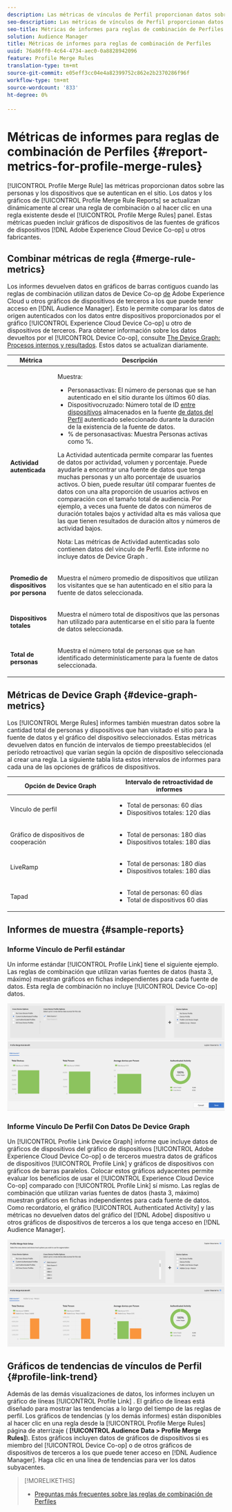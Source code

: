 ```yaml
---
description: Las métricas de vínculos de Perfil proporcionan datos sobre las personas y los dispositivos que se autentican en el sitio. Los datos y los gráficos de Vínculo de Perfil se actualizan dinámicamente al crear reglas de combinación o al hacer clic en una regla existente desde el panel Reglas de combinación de Perfiles. Estas métricas pueden incluir gráficos de dispositivos de Adobe Experience Cloud Device Co-op u otras fuentes de gráficos de dispositivos de terceros.
seo-description: Las métricas de vínculos de Perfil proporcionan datos sobre las personas y los dispositivos que se autentican en el sitio. Los datos y los gráficos de Vínculo de Perfil se actualizan dinámicamente al crear reglas de combinación o al hacer clic en una regla existente desde el panel Reglas de combinación de Perfiles. Estas métricas pueden incluir gráficos de dispositivos de Adobe Experience Cloud Device Co-op u otras fuentes de gráficos de dispositivos de terceros.
seo-title: Métricas de informes para reglas de combinación de Perfiles
solution: Audience Manager
title: Métricas de informes para reglas de combinación de Perfiles
uuid: 76a86ff0-4c64-4734-aec0-0a8828942096
feature: Profile Merge Rules
translation-type: tm+mt
source-git-commit: e05eff3cc04e4a82399752c862e2b2370286f96f
workflow-type: tm+mt
source-wordcount: '833'
ht-degree: 0%

---
```



# Métricas de informes para reglas de combinación de Perfiles {#report-metrics-for-profile-merge-rules}

[!UICONTROL Profile Merge Rule] las métricas proporcionan datos sobre las personas y los dispositivos que se autentican en el sitio. Los datos y los gráficos de [!UICONTROL Profile Merge Rule Reports] se actualizan dinámicamente al crear una regla de combinación o al hacer clic en una regla existente desde el [!UICONTROL Profile Merge Rules] panel. Estas métricas pueden incluir gráficos de dispositivos de las fuentes de gráficos de dispositivos [!DNL Adobe Experience Cloud Device Co-op] u otros fabricantes.

## Combinar métricas de regla {#merge-rule-metrics}

Los informes devuelven datos en gráficos de barras contiguos cuando las reglas de combinación utilizan datos de Device Co-op [de](https://docs.adobe.com/content/help/en/device-co-op/using/about/overview.html) Adobe Experience Cloud u otros gráficos de dispositivos de terceros a los que puede tener acceso en [!DNL Audience Manager]. Esto le permite comparar los datos de origen autenticados con los datos entre dispositivos proporcionados por el gráfico [!UICONTROL Experience Cloud Device Co-op] u otro de dispositivos de terceros. Para obtener información sobre los datos devueltos por el [!UICONTROL Device Co-op], consulte [The Device Graph: Procesos internos y resultados](https://docs.adobe.com/content/help/en/device-co-op/using/device-graph/device-graph-overview.html). Estos datos se actualizan diariamente.

<table id="table_A7FB2F9804F84AC8A6DD05C0E6EE7555"> 
 <thead> 
  <tr> 
   <th colname="col1" class="entry"> Métrica </th> 
   <th colname="col2" class="entry"> Descripción </th> 
  </tr> 
 </thead>
 <tbody> 
  <tr> 
   <td colname="col1"> <p> <b><span class="wintitle"> Actividad autenticada</span></b> </p> </td> 
   <td colname="col2"> <p>Muestra: </p> 
    <ul id="ul_7F7373919A4A49028EF4BF7B28D9F8E9"> 
     <li id="li_FE2F93C496D64ED8928B3E522C9585EA"> <span class="wintitle"> Personas</span>activas: El número de personas que se han autenticado en el sitio durante los últimos 60 días. </li> 
     <li id="li_60CFD26EE68B442683C0ED5FED1A79C8"> <span class="wintitle"> Dispositivo</span>cruzado: Número total de ID <a href="merge-rules-start.md#create-data-source"> entre dispositivos</a> almacenados en la fuente <a href="https://docs.adobe.com/content/help/en/audience-manager/user-guide/features/data-sources/manage-datasources.html"> de datos del Perfil</a> autenticado <a href="merge-rule-definitions.md"></a> seleccionado durante la duración de la existencia de la fuente de datos. </li> 
     <li id="li_F2F07B6A326C4A18B79A0CF2C47D9677"> <span class="wintitle"> % de personas</span>activas: Muestra <span class="wintitle"> Personas</span> activas como %. </li> 
    </ul> <p> <span class="wintitle"> La Actividad</span> autenticada permite comparar las fuentes de datos por actividad, volumen y porcentaje. Puede ayudarle a encontrar una fuente de datos que tenga muchas personas y un alto porcentaje de usuarios activos. O bien, puede resultar útil comparar fuentes de datos con una alta proporción de usuarios activos en comparación con el tamaño total de audiencia. Por ejemplo, a veces una fuente de datos con números de duración totales bajos y actividad alta es más valiosa que las que tienen resultados de duración altos y números de actividad bajos. </p> <p> <p>Nota: Las <span class="wintitle"> métricas de Actividad</span> autenticadas solo contienen datos del vínculo <span class="wintitle"> de</span> Perfil. Este informe no incluye <span class="wintitle"> datos de Device Graph</span> . </p> </p> </td> 
  </tr> 
  <tr> 
   <td colname="col1"> <p> <b><span class="wintitle"> Promedio de dispositivos por persona</span></b> </p> </td> 
   <td colname="col2"> <p> Muestra el número promedio de dispositivos que utilizan los visitantes que se han autenticado en el sitio para la fuente de datos seleccionada. </p> </td> 
  </tr> 
  <tr> 
   <td colname="col1"> <p> <b><span class="wintitle"> Dispositivos totales</span></b> </p> </td> 
   <td colname="col2"> <p>Muestra el número total de dispositivos que las personas han utilizado para autenticarse en el sitio para la fuente de datos seleccionada. </p> </td> 
  </tr> 
  <tr> 
   <td colname="col1"> <p> <b><span class="wintitle"> Total de personas</span></b> </p> </td> 
   <td colname="col2"> <p>Muestra el número total de personas que se han identificado determinísticamente para la fuente de datos seleccionada. </p> </td> 
  </tr> 
 </tbody> 
</table>

## Métricas de Device Graph {#device-graph-metrics}

Los [!UICONTROL Merge Rules] informes también muestran datos sobre la cantidad total de personas y dispositivos que han visitado el sitio para la fuente de datos y el gráfico del dispositivo seleccionados. Estas métricas devuelven datos en función de intervalos de tiempo preestablecidos (el período retroactivo) que varían según la opción de dispositivo seleccionada al crear una regla. La siguiente tabla lista estos intervalos de informes para cada una de las opciones de gráficos de dispositivos.

<table id="table_038983EBC71F4A55BBCA99212AC5DEE6"> 
 <thead> 
  <tr> 
   <th colname="col1" class="entry"> Opción de Device Graph </th> 
   <th colname="col2" class="entry"> Intervalo de retroactividad de informes </th> 
  </tr>
 </thead>
 <tbody> 
  <tr> 
   <td colname="col1"> <p><span class="wintitle"> Vínculo de perfil</span> </p> </td> 
   <td colname="col2"> <p> 
     <ul id="ul_B2FF2341573840549FFB96579F537082"> 
      <li id="li_B37323C2F2434F41B407500AC5C15447">Total de personas: 60 días </li> 
      <li id="li_08D911224A60418BBB3CFB4E70CE73D4">Dispositivos totales: 120 días </li> 
     </ul> </p> </td> 
  </tr> 
  <tr> 
   <td colname="col1"> <p><span class="wintitle"> Gráfico de dispositivos de cooperación</span> </p> </td> 
   <td colname="col2"> <p> 
     <ul id="ul_64AD1DD89DF64703B70B973A463BA020"> 
      <li id="li_D7D3A3871F434CBFA71BE8929EB41648">Total de personas: 180 días </li> 
      <li id="li_125D387986B2463EB310203CE5857EDA">Dispositivos totales: 180 días </li> 
     </ul> </p> </td> 
  </tr> 
  <tr> 
   <td colname="col1"> <p><span class="wintitle"> LiveRamp</span> </p> </td> 
   <td colname="col2"> <p> 
     <ul id="ul_2772F3AD7E1440789B635794ECDE8DFB"> 
      <li id="li_1432363829D64615B1D349A3722D6268">Total de personas: 180 días </li> 
      <li id="li_D5C0E3CE92524B54BBD36C73A326292B">Dispositivos totales: 180 días </li> 
     </ul> </p> </td> 
  </tr> 
  <tr> 
   <td colname="col1"> <p><span class="wintitle"> Tapad</span> </p> </td> 
   <td colname="col2"> <p> 
     <ul id="ul_274529DB58E6442E95C6AD89BECB1362"> 
      <li id="li_67102211A72A4E47AACFE5E369793C17">Total de personas: 60 días </li> 
      <li id="li_3E8F3DA6A7B5487895A626674DA363A5">Total de dispositivos 60 días </li> 
     </ul> </p> </td> 
  </tr> 
 </tbody> 
</table>

## Informes de muestra {#sample-reports}

### Informe Vínculo de Perfil estándar

Un informe estándar [!UICONTROL Profile Link] tiene el siguiente ejemplo. Las reglas de combinación que utilizan varias fuentes de datos (hasta 3, máximo) muestran gráficos en fichas independientes para cada fuente de datos. Esta regla de combinación no incluye [!UICONTROL Device Co-op] datos.

![](assets/profile-link-metrics.png)

### Informe Vínculo De Perfil Con Datos De Device Graph

Un [!UICONTROL Profile Link Device Graph] informe que incluye datos de gráficos de dispositivos del gráfico de dispositivos [!UICONTROL Adobe Experience Cloud Device Co-op] o de terceros muestra datos de gráficos de dispositivos [!UICONTROL Profile Link] y gráficos de dispositivos con gráficos de barras paralelos. Colocar estos gráficos adyacentes permite evaluar los beneficios de usar el [!UICONTROL Experience Cloud Device Co-op] comparado con [!UICONTROL Profile Link] sí mismo. Las reglas de combinación que utilizan varias fuentes de datos (hasta 3, máximo) muestran gráficos en fichas independientes para cada fuente de datos. Como recordatorio, el gráfico [!UICONTROL Authenticated Activity] y las métricas no devuelven datos del gráfico del [!DNL Adobe] dispositivo u otros gráficos de dispositivos de terceros a los que tenga acceso en [!DNL Audience Manager].

![](assets/profile-link-graph.png)

## Gráficos de tendencias de vínculos de Perfil {#profile-link-trend}

Además de las demás visualizaciones de datos, los informes incluyen un gráfico de líneas [!UICONTROL Profile Link] . El gráfico de líneas está diseñado para mostrar las tendencias a lo largo del tiempo de las reglas de perfil. Los gráficos de tendencias (y los demás informes) están disponibles al hacer clic en una regla desde la [!UICONTROL Profile Merge Rules] página de aterrizaje ( **[!UICONTROL Audience Data > Profile Merge Rules]**). Estos gráficos incluyen datos de gráficos de dispositivos si es miembro del [!UICONTROL Device Co-op] o de otros gráficos de dispositivos de terceros a los que puede tener acceso en [!DNL Audience Manager]. Haga clic en una línea de tendencias para ver los datos subyacentes.

>[!MORELIKETHIS]
>
>* [Preguntas más frecuentes sobre las reglas de combinación de Perfiles](../../faq/faq-profile-merge.md)

